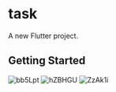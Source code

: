 # task

A new Flutter project.

## Getting Started


![bb5Lpt](https://github.com/user-attachments/assets/6dbae7e8-16fa-48b6-a1e8-219d97c0e861)
![hZBHGU](https://github.com/user-attachments/assets/7d3008fd-dd9c-4ca5-9801-a4125f9bb1ee)
![ZzAk1i](https://github.com/user-attachments/assets/6b900deb-e08b-4209-8412-43e05c310e63)





